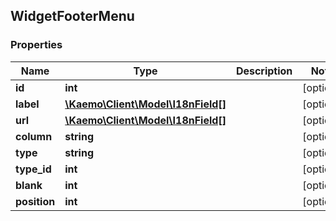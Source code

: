 ## WidgetFooterMenu

### Properties
Name | Type | Description | Notes
------------ | ------------- | ------------- | -------------
**id** | **int** |  | [optional] 
**label** | [**\Kaemo\Client\Model\I18nField[]**](#I18nField) |  | [optional] 
**url** | [**\Kaemo\Client\Model\I18nField[]**](#I18nField) |  | [optional] 
**column** | **string** |  | [optional] 
**type** | **string** |  | [optional] 
**type_id** | **int** |  | [optional] 
**blank** | **int** |  | [optional] 
**position** | **int** |  | [optional] 



